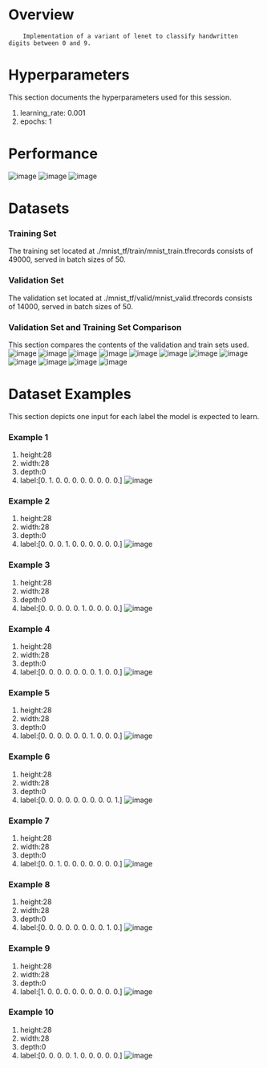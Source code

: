 # Overview 

        Implementation of a variant of lenet to classify handwritten digits between 0 and 9. 
        
# Hyperparameters 
This section documents the hyperparameters used for this session. 
1. learning_rate: 0.001
2. epochs: 1
# Performance
![image](images/70ae851f7bfebf40bc99d50616ef44ab.png)
![image](images/30250112beb8d6bfce164717a4db5dbd.png)
![image](images/1b412768bf394e5ff7af8018191520b0.png)
# Datasets 
### Training Set 
The training set located at ./mnist_tf/train/mnist_train.tfrecords consists of 49000, served in batch sizes of 50.

### Validation Set 
The validation set located at ./mnist_tf/valid/mnist_valid.tfrecords consists of 14000, served in batch sizes of 50.

### Validation Set and Training Set Comparison 
This section compares the contents of the validation and train sets used.
![image](./images/499f065e7b5a0351f6e4dc3318f1bfa8.png)
![image](./images/eab16b49ea989ea854f568cd50403838.png)
![image](./images/beaf061d0702e6d853b773c27b3a7699.png)
![image](./images/382bf9333ba8f2002b5c2ae96327ffb1.png)
![image](./images/1674ba42f5717472e5a18ec0ecaf2d1e.png)
![image](./images/91b61a1d1d0391326b00ba16f7f57ca7.png)
![image](./images/0b89509377de378d3ab2662cac73f398.png)
![image](./images/16da4f4cd22f32941626847b3ee0ce86.png)
![image](./images/2b646e74f76be1557c39cfe07e1f3924.png)
![image](./images/0c06b5da18f0ff8018b8332d114b8a11.png)
![image](./images/70508ea614b84c9f021b75f47782f242.png)
![image](./images/0e92396c39c86805f899e074aa60f4c5.png)
# Dataset Examples
This section depicts one input for each label the model is expected to learn.
### Example 1 
1. height:28
2. width:28
3. depth:0
4. label:[0. 1. 0. 0. 0. 0. 0. 0. 0. 0.]
![image](images/8968edfbeb918e80bd2b09065f9dcb1a.png)
### Example 2 
1. height:28
2. width:28
3. depth:0
4. label:[0. 0. 0. 1. 0. 0. 0. 0. 0. 0.]
![image](images/18645e0e6d8577cc2e7d488272210d04.png)
### Example 3 
1. height:28
2. width:28
3. depth:0
4. label:[0. 0. 0. 0. 0. 1. 0. 0. 0. 0.]
![image](images/a6df1e5d116bc0ecbe7037feba609da9.png)
### Example 4 
1. height:28
2. width:28
3. depth:0
4. label:[0. 0. 0. 0. 0. 0. 0. 1. 0. 0.]
![image](images/861e07d6315ae9eb5d25c863679658f5.png)
### Example 5 
1. height:28
2. width:28
3. depth:0
4. label:[0. 0. 0. 0. 0. 0. 1. 0. 0. 0.]
![image](images/22918d2b8d2256395fe2fbd303646a70.png)
### Example 6 
1. height:28
2. width:28
3. depth:0
4. label:[0. 0. 0. 0. 0. 0. 0. 0. 0. 1.]
![image](images/9625e44726e70391a1bcbef64ab8dd71.png)
### Example 7 
1. height:28
2. width:28
3. depth:0
4. label:[0. 0. 1. 0. 0. 0. 0. 0. 0. 0.]
![image](images/8f188d3b603c6828a46b6f4e65cb7d3a.png)
### Example 8 
1. height:28
2. width:28
3. depth:0
4. label:[0. 0. 0. 0. 0. 0. 0. 0. 1. 0.]
![image](images/f56f8d65e71f44e97d7599101340c612.png)
### Example 9 
1. height:28
2. width:28
3. depth:0
4. label:[1. 0. 0. 0. 0. 0. 0. 0. 0. 0.]
![image](images/f51e7c10a784daacc532200cece0e9b2.png)
### Example 10 
1. height:28
2. width:28
3. depth:0
4. label:[0. 0. 0. 0. 1. 0. 0. 0. 0. 0.]
![image](images/218f1a9c093caef881858b74d97822eb.png)
